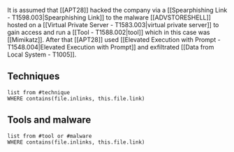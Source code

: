 It is assumed that [[APT28]] hacked the company via a [[Spearphishing Link - T1598.003|Spearphishing Link]] to the malware [[ADVSTORESHELL]] hosted on a [[Virtual Private Server - T1583.003|virtual private server]] to gain access and run a [[Tool - T1588.002|tool]] which in this case was [[Mimikatz]]. After that [[APT28]] used [[Elevated Execution with Prompt - T1548.004|Elevated Execution with Prompt]] and exfiltrated [[Data from Local System - T1005]]. 

## Techniques
```dataview
list from #technique 
WHERE contains(file.inlinks, this.file.link)
```

## Tools and malware
```dataview
list from #tool or #malware  
WHERE contains(file.inlinks, this.file.link)
```
